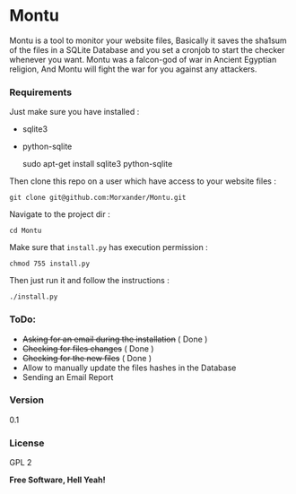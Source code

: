 # Montu

Montu is a tool to monitor your website files, Basically it saves the sha1sum of the files in a SQLite Database and you set a cronjob to start the checker whenever you want.
Montu was a falcon-god of war in Ancient Egyptian religion, And Montu will fight the war for you against any attackers.

### Requirements
Just make sure you have installed : 
* sqlite3
* python-sqlite
 
 
    sudo apt-get install sqlite3 python-sqlite

Then clone this repo on a user which have access to your website files :

    git clone git@github.com:Morxander/Montu.git

Navigate to the project dir :
    
    cd Montu
Make sure that `install.py` has execution permission :
    
    chmod 755 install.py
Then just run it and follow the instructions :

    ./install.py

### ToDo:

* ~~Asking for an email during the installation~~ ( Done )
* ~~Checking for files changes~~ ( Done )
* ~~Checking for the new files~~ ( Done )
* Allow to manually update the files hashes in the Database
* Sending an Email Report

### Version
0.1

### License
GPL 2

**Free Software, Hell Yeah!**
